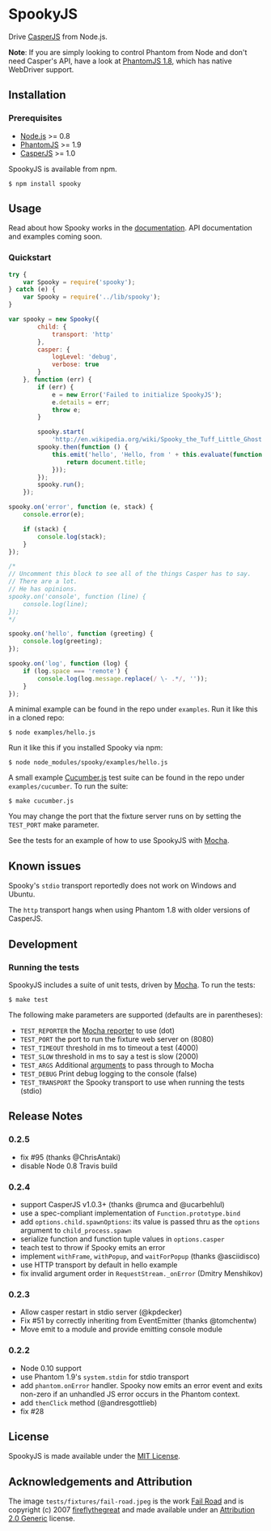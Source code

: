 # SpookyJS

Drive [CasperJS](http://casperjs.org/) from Node.js.

**Note**: If you are simply looking to control Phantom from Node and don't need
Casper's API, have a look at [PhantomJS
1.8](http://phantomjs.org/release-1.8.html), which has native WebDriver support.

## Installation

### Prerequisites

* [Node.js](http://nodejs.org) >= 0.8
* [PhantomJS](http://phantomjs.org/) >= 1.9
* [CasperJS](http://casperjs.org/) >= 1.0

SpookyJS is available from npm.

``` shell
$ npm install spooky
```

## Usage

Read about how Spooky works in the
[documentation](https://github.com/WaterfallEngineering/SpookyJS/wiki/Introduction).
API documentation and examples coming soon.

### Quickstart

``` javascript
try {
    var Spooky = require('spooky');
} catch (e) {
    var Spooky = require('../lib/spooky');
}

var spooky = new Spooky({
        child: {
            transport: 'http'
        },
        casper: {
            logLevel: 'debug',
            verbose: true
        }
    }, function (err) {
        if (err) {
            e = new Error('Failed to initialize SpookyJS');
            e.details = err;
            throw e;
        }

        spooky.start(
            'http://en.wikipedia.org/wiki/Spooky_the_Tuff_Little_Ghost');
        spooky.then(function () {
            this.emit('hello', 'Hello, from ' + this.evaluate(function () {
                return document.title;
            }));
        });
        spooky.run();
    });

spooky.on('error', function (e, stack) {
    console.error(e);

    if (stack) {
        console.log(stack);
    }
});

/*
// Uncomment this block to see all of the things Casper has to say.
// There are a lot.
// He has opinions.
spooky.on('console', function (line) {
    console.log(line);
});
*/

spooky.on('hello', function (greeting) {
    console.log(greeting);
});

spooky.on('log', function (log) {
    if (log.space === 'remote') {
        console.log(log.message.replace(/ \- .*/, ''));
    }
});
```

A minimal example can be found in the repo under `examples`. Run it like this in
a cloned repo:

``` shell
$ node examples/hello.js
```

Run it like this if you installed Spooky via npm:

``` shell
$ node node_modules/spooky/examples/hello.js
```

A small example [Cucumber.js](https://github.com/cucumber/cucumber-js/) test suite can be found in the repo under `examples/cucumber`. To run the suite:

``` shell
$ make cucumber.js
```

You may change the port that the fixture server runs on by setting the `TEST_PORT` make parameter.

See the tests for an example of how to use SpookyJS with [Mocha](http://mochajs.org).

## Known issues

Spooky's `stdio` transport reportedly does not work on Windows and Ubuntu.

The `http` transport hangs when using Phantom 1.8 with older versions of
CasperJS.

## Development

### Running the tests

SpookyJS includes a suite of unit tests, driven by [Mocha](http://mochajs.org). To run the tests:

``` shell
$ make test
```

The following make parameters are supported (defaults are in parentheses):

* `TEST_REPORTER` the [Mocha reporter](http://mochajs.org/#reporters) to use (dot)
* `TEST_PORT` the port to run the fixture web server on (8080)
* `TEST_TIMEOUT` threshold in ms to timeout a test (4000)
* `TEST_SLOW` threshold in ms to say a test is slow (2000)
* `TEST_ARGS` Additional [arguments](http://mochajs.org/#usage) to pass through to Mocha
* `TEST_DEBUG` Print debug logging to the console (false)
* `TEST_TRANSPORT` the Spooky transport to use when running the tests (stdio)

## Release Notes

### 0.2.5

- fix #95 (thanks @ChrisAntaki)
- disable Node 0.8 Travis build

### 0.2.4

- support CasperJS v1.0.3+ (thanks @rumca and @ucarbehlul)
- use a spec-compliant implementation of `Function.prototype.bind`
- add `options.child.spawnOptions`: its value is passed thru as the `options`
  argument to `child_process.spawn`
- serialize function and function tuple values in `options.casper`
- teach test to throw if Spooky emits an error
- implement `withFrame`, `withPopup`, and `waitForPopup` (thanks @asciidisco)
- use HTTP transport by default in hello example
- fix invalid argument order in `RequestStream._onError` (Dmitry Menshikov)

### 0.2.3

- Allow casper restart in stdio server (@kpdecker)
- Fix #51 by correctly inheriting from EventEmitter (thanks @tomchentw)
- Move emit to a module and provide emitting console module

### 0.2.2

- Node 0.10 support
- use Phantom 1.9's `system.stdin` for stdio transport
- add `phantom.onError` handler. Spooky now emits an error event and exits
  non-zero if an unhandled JS error occurs in the Phantom context.
- add `thenClick` method (@andresgottlieb)
- fix #28

## License

SpookyJS is made available under the [MIT License](http://opensource.org/licenses/mit-license.php).

## Acknowledgements and Attribution

The image `tests/fixtures/fail-road.jpeg` is the work [Fail
Road](http://www.flickr.com/photos/fireflythegreat/2845637227/) and is
copyright (c) 2007
[fireflythegreat](http://www.flickr.com/photos/fireflythegreat/) and made
available under an [Attribution 2.0
Generic](http://creativecommons.org/licenses/by/2.0/deed.en) license.
